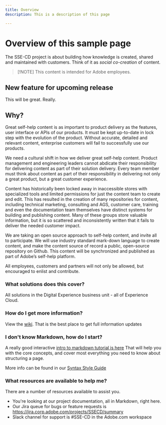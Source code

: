 ```yaml
---
title: Overview
description: This is a description of this page

---
```


# Overview of this sample page

The SSE-CD project is about building how knowledge is created, shared and maintained with customers. Think of it as _*social co-creation*_ of content.

>[!NOTE] This content is intended for Adobe employees.

## New feature for upcoming release

This will be great.  Really.

## Why?

Great self-help content is as important to product delivery as the features, user interface or APIs of our products. It must be kept up-to-date in lock step with the evolution of the product. Without accurate, detailed and relevant content, enterprise customers will fail to successfully use our products.

We need a cultural shift in how we deliver great self-help content. Product management and engineering leaders cannot abdicate their responsibility for delivering content as part of their solution delivery. Every team member must think about content as part of their responsibility in delivering not only a great product, but a great customer experience.

Content has historically been locked away in inaccessible stores with specialized tools and limited permissions for just the content team to create and edit.  This has resulted in the creation of many repositories for content, including technical marketing, consulting and AGS, customer care, training and even the documentation team themselves have distinct systems for building and publishing content. Many of these groups store valuable information, but it is so scattered and inconsistently written that it fails to deliver the needed customer impact.  

We are taking an open source approach to self-help content, and invite all to participate. We will use industry standard mark-down language to create content, and make the content source of record a public, open-source repository on Github. This content will be synchronized and published as part of Adobe’s self-help platform.

All employees, customers and partners will not only be allowed, but encouraged to enlist and contribute. 

<!-- A great backgrounder for understanding what we're doing is here in [Bill Staples blog](https://adobe.sharepoint.com/sites/BStaples/SitePages/Open%20Source%20Product%20Documentation%20and%20Self-Help.aspx) -->

### What solutions does this cover?

All solutions in the Digital Experience business unit - all of Experience Cloud.

### How do I get more information?

View the [wiki](https://wiki.corp.adobe.com/display/SSE/Self+Service+Excellence+%28SSE%29+for+Digital+Experience). That is the best place to get full information updates

### I don't know Markdown, how do I start?

A really good interactive [intro to markdown tutorial is here](https://commonmark.org/help/tutorial/) That will help you with the core concepts, and cover most everything you need to know about structuring a page. 

More info can be found in our [Syntax Style Guide](markdown/syntax-style-guide.md)

### What resources are available to help me?

There are a number of resources available to assist you.

+ You're looking at our project documentation, all in Markdown, right here.
+ Our Jira queue for bugs or feature requests is https://jira.corp.adobe.com/projects/SSECD/summary
+ Slack channel for support is \#SSE-CD in the Adobe.com workspace
